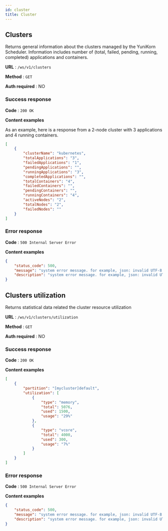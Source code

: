 ```yaml
---
id: cluster
title: Cluster
---
```


<!--
Licensed to the Apache Software Foundation (ASF) under one
or more contributor license agreements.  See the NOTICE file
distributed with this work for additional information
regarding copyright ownership.  The ASF licenses this file
to you under the Apache License, Version 2.0 (the
"License"); you may not use this file except in compliance
with the License.  You may obtain a copy of the License at

  http://www.apache.org/licenses/LICENSE-2.0

Unless required by applicable law or agreed to in writing,
software distributed under the License is distributed on an
"AS IS" BASIS, WITHOUT WARRANTIES OR CONDITIONS OF ANY
KIND, either express or implied.  See the License for the
specific language governing permissions and limitations
under the License.
-->

## Clusters

Returns general information about the clusters managed by the YuniKorn Scheduler. Information includes number of (total, failed, pending, running, completed) applications and containers.  

**URL** : `/ws/v1/clusters`

**Method** : `GET`

**Auth required** : NO

### Success response

**Code** : `200 OK`

**Content examples**

As an example, here is a response from a 2-node cluster with 3 applications and 4 running containers.

```json
[
    {
        "clusterName": "kubernetes",
        "totalApplications": "3",
        "failedApplications": "1",
        "pendingApplications": "",
        "runningApplications": "3",
        "completedApplications": "",
        "totalContainers": "4",
        "failedContainers": "",
        "pendingContainers": "",
        "runningContainers": "4",
        "activeNodes": "2",
        "totalNodes": "2",
        "failedNodes": ""
    }
]
```

### Error response

**Code** : `500 Internal Server Error`

**Content examples**

```json
{
    "status_code": 500,
    "message": "system error message. for example, json: invalid UTF-8 in string: ..",
    "description": "system error message. for example, json: invalid UTF-8 in string: .."
}
```

## Clusters utilization

Returns statistical data related the cluster resource utilization

**URL** : `/ws/v1/clusters/utilization`

**Method** : `GET`

**Auth required** : NO

### Success response

**Code** : `200 OK`

**Content examples**

```json
[
    {
        "partition": "[mycluster]default",
        "utilization": [
            {
                "type": "memory",
                "total": 5076,
                "used": 1500,
                "usage": "29%"
            },
            {
                "type": "vcore",
                "total": 4000,
                "used": 300,
                "usage": "7%"
            }
        ]
    }
]
```

### Error response

**Code** : `500 Internal Server Error`

**Content examples**

```json
{
    "status_code": 500,
    "message": "system error message. for example, json: invalid UTF-8 in string: ..",
    "description": "system error message. for example, json: invalid UTF-8 in string: .."
}
```
